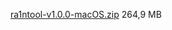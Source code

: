 [ra1ntool-v1.0.0-macOS.zip](https://mega.nz/file/qJUmxC6J#TnbJ_BVyKmalPu_0hg_kVl4nZJ16exgAEST1TtbQfWQ) 264,9 MB

